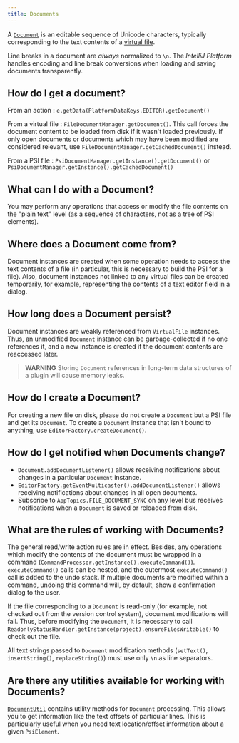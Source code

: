 ```yaml
---
title: Documents
---
```

<!-- Copyright 2000-2020 JetBrains s.r.o. and other contributors. Use of this source code is governed by the Apache 2.0 license that can be found in the LICENSE file. -->

A [`Document`](upsource:///platform/core-api/src/com/intellij/openapi/editor/Document.java) is an editable sequence of Unicode characters, typically corresponding to the text contents of a [virtual file](virtual_file.md).

Line breaks in a document are _always_ normalized to `\n`.
The *IntelliJ Platform* handles encoding and line break conversions when loading and saving documents transparently.

## How do I get a document?

From an action
: `e.getData(PlatformDataKeys.EDITOR).getDocument()`

From a virtual file
: `FileDocumentManager.getDocument()`. This call forces the document content to be loaded from disk if it wasn't loaded previously. If only open documents or documents which may have been modified are considered relevant, use `FileDocumentManager.getCachedDocument()` instead.

From a PSI file
: `PsiDocumentManager.getInstance().getDocument()` or `PsiDocumentManager.getInstance().getCachedDocument()`

## What can I do with a Document?

You may perform any operations that access or modify the file contents on the "plain text" level (as a sequence of characters, not as a tree of PSI elements).

## Where does a Document come from?

Document instances are created when some operation needs to access the text contents of a file (in particular, this is necessary to build the PSI for a file).
Also, document instances not linked to any virtual files can be created temporarily, for example, representing the contents of a text editor field in a dialog.

## How long does a Document persist?

Document instances are weakly referenced from `VirtualFile` instances.
Thus, an unmodified `Document` instance can be garbage-collected if no one references it, and a new instance is created if the document contents are reaccessed later.

> **WARNING** Storing `Document` references in long-term data structures of a plugin will cause memory leaks.

## How do I create a Document?

For creating a new file on disk, please do not create a `Document` but a PSI file and get its `Document`.
To create a `Document` instance that isn't bound to anything, use `EditorFactory.createDocument()`.

## How do I get notified when Documents change?

* `Document.addDocumentListener()` allows receiving notifications about changes in a particular `Document` instance.
* `EditorFactory.getEventMulticaster().addDocumentListener()` allows receiving notifications about changes in all open documents.
* Subscribe to `AppTopics.FILE_DOCUMENT_SYNC` on any level bus receives notifications when a `Document` is saved or reloaded from disk.

## What are the rules of working with Documents?

The general read/write action rules are in effect.
Besides, any operations which modify the contents of the document must be wrapped in a command (`CommandProcessor.getInstance().executeCommand()`).
`executeCommand()` calls can be nested, and the outermost `executeCommand()` call is added to the undo stack.
If multiple documents are modified within a command, undoing this command will, by default, show a confirmation dialog to the user.

If the file corresponding to a `Document` is read-only (for example, not checked out from the version control system), document modifications will fail.
Thus, before modifying the `Document`, it is necessary to call `ReadonlyStatusHandler.getInstance(project).ensureFilesWritable()` to check out the file.

All text strings passed to `Document` modification methods (`setText()`, `insertString()`, `replaceString()`) must use only `\n` as line separators.

## Are there any utilities available for working with Documents?

[`DocumentUtil`](upsource:///platform/core-impl/src/com/intellij/util/DocumentUtil.java) contains utility methods for `Document` processing.
This allows you to get information like the text offsets of particular lines.
This is particularly useful when you need text location/offset information about a given `PsiElement`.
